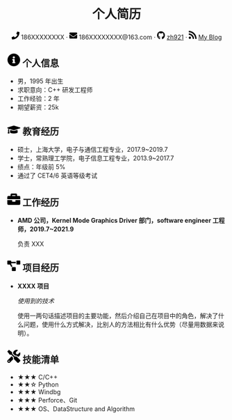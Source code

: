  <center>
     <h1>个人简历</h1>
     <div>
         <span>
             <img src="assets/phone-solid.svg" width="18px">
             186XXXXXXXX
         </span>
         ·
         <span>
             <img src="assets/envelope-solid.svg" width="18px">
             186XXXXXXXX@163.com
         </span>
         ·
         <span>
             <img src="assets/github-brands.svg" width="18px">
             <a href="https://github.com/zh921">zh921</a>
         </span>
         ·
         <span>
             <img src="assets/rss-solid.svg" width="18px">
             <a href="https://zh921.github.io/">My Blog</a>
         </span>
     </div>
 </center>

 ## <img src="assets/info-circle-solid.svg" width="30px"> 个人信息 

 - 男，1995 年出生
 - 求职意向：C++ 研发工程师
 - 工作经验：2 年
 - 期望薪资：25k

## <img src="assets/graduation-cap-solid.svg" width="30px"> 教育经历

- 硕士，上海大学，电子与通信工程专业，2017.9~2019.7
- 学士，常熟理工学院，电子信息工程专业，2013.9~2017.7
- 绩点：年级前 5%
- 通过了 CET4/6 英语等级考试

## <img src="assets/briefcase-solid.svg" width="30px"> 工作经历

- **AMD 公司，Kernel Mode Graphics Driver 部门，software engineer 工程师，2019.7~2021.9**

   负责 XXX

## <img src="assets/project-diagram-solid.svg" width="30px"> 项目经历

- **XXXX 项目**

  *使用到的技术*

  使用一两句话描述项目的主要功能，然后介绍自己在项目中的角色，解决了什么问题，使用什么方式解决，比别人的方法相比有什么优势（尽量用数据来说明）。

## <img src="assets/tools-solid.svg" width="30px"> 技能清单

- ★★★ C/C++
- ★★☆ Python
- ★★★ Windbg
- ★★★ Perforce、Git
- ★★★ OS、DataStructure and Algorithm